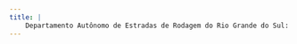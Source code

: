 ```yaml
---
title: |
    Departamento Autônomo de Estradas de Rodagem do Rio Grande do Sul: você ainda tem muitos verões
---
```

